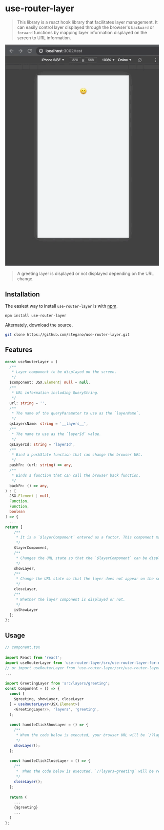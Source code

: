 # use-router-layer
> This library is a react hook library that facilitates layer management. It can easily control layer displayed through the browser's `backward` or `forward` functions by mapping layer information displayed on the screen to URL information.

![Example](samples/screenshot.gif)
> A greeting layer is displayed or not displayed depending on the URL change.

## Installation

The easiest way to install `use-router-layer` is with [npm](https://www.npmjs.com/package/use-router-layer).

```bash
npm install use-router-layer
```

Alternately, download the source.

```bash
git clone https://github.com/stegano/use-router-layer.git
```

## Features
```ts
const useRouterLayer = (
  /**
   * Layer component to be displayed on the screen.
   */
  $component: JSX.Element| null = null,
  /**
   * URL information including QueryString.
   */
  url: string = '',
  /**
   * The name of the queryParameter to use as the `layerName`.
   */
  qsLayersName: string = '__layers__',
  /**
   * The name to use as the `layerId` value.
   */
  qsLayerId: string = 'layerId',
  /**
   * Bind a pushState function that can change the browser URL.
   */
  pushFn: (url: string) => any,
  /**
   * Binds a function that can call the browser back function.
   */
  backFn: () => any,
) : [
  JSX.Element | null,
  Function,
  Function,
  boolean
] => {
  ...
return [
    /**
     * It is a `$layerComponent` entered as a factor. This component may or may not be displayed depending on the URL state.
     */
    $layerComponent, 
    /**
     * Changes the URL state so that the `$layerComponent` can be displayed on the screen.
     */
    showLayer, 
    /**
     * Change the URL state so that the layer does not appear on the screen.
     */
    closeLayer, 
    /**
     * Whether the layer component is displayed or not.
     */
    isShowLayer
  ];
};
```

## Usage
```ts
// component.tsx

import React from 'react';
import useRouterLayer from 'use-router-layer/src/use-router-layer-for-nextjs'
// or import useRouterLayer from 'use-router-layer/src/use-router-layer-for-react';
...

import GreetingLayer from 'src/layers/greeting';
const Component = () => {
  const [
    $greeting, showLayer, closeLayer
  ] = useRouterLayer<JSX.Element>(
    <GreetingLayer/>, 'layers', 'greeting',
  );

  const handleClickShowLayer = () => {
    /**
     * When the code below is executed, your browser URL will be `/?layers=greeting` and the `GreetingLayer` component displayed.
     */
    showLayer();
  };

  const handleClickCloseLayer = () => {
    /**
     *  When the code below is executed, `/?layers=greeting` will be removed from your browser URL, and `GreetingLayer` component will not be displayed.
     */
    closeLayer();
  };

  return (
    ...
    {$greeting}
    ...
  )
};
```
